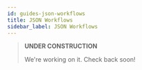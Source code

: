 ```yaml
---
id: guides-json-workflows
title: JSON Workflows 
sidebar_label: JSON Workflows
---
```


> **UNDER CONSTRUCTION**
>
> We're working on it. Check back soon!
